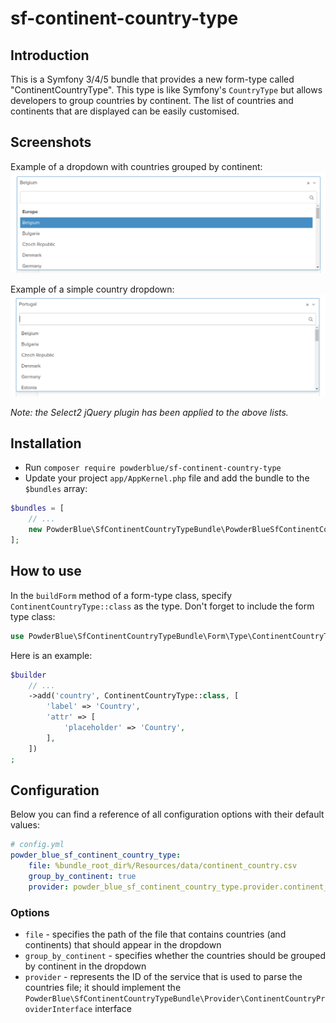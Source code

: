 # sf-continent-country-type

## Introduction

This is a Symfony 3/4/5 bundle that provides a new form-type called "ContinentCountryType".  This type is like Symfony's `CountryType` but allows developers to group countries by continent.  The list of countries and continents that are displayed can be easily customised.

## Screenshots

Example of a dropdown with countries grouped by continent:
![dropdown with countries grouped by continent](Resources/doc/img/grouped.png)

Example of a simple country dropdown:
![simple country dropdown](Resources/doc/img/not-grouped.png)

*Note: the *Select2* *jQuery* plugin has been applied to the above lists.*

## Installation

* Run `composer require powderblue/sf-continent-country-type`
* Update your project `app/AppKernel.php` file and add the bundle to the `$bundles` array:
```php
$bundles = [
    // ...
    new PowderBlue\SfContinentCountryTypeBundle\PowderBlueSfContinentCountryTypeBundle(),
];
```

## How to use

In the `buildForm` method of a form-type class, specify `ContinentCountryType::class` as the type. Don't forget to include the form type class:
```php
use PowderBlue\SfContinentCountryTypeBundle\Form\Type\ContinentCountryType;
```

Here is an example:
```php
$builder
    // ...
    ->add('country', ContinentCountryType::class, [
        'label' => 'Country',
        'attr' => [
            'placeholder' => 'Country',
        ],
    ])
;
```

## Configuration

Below you can find a reference of all configuration options with their default values:
```yml
# config.yml
powder_blue_sf_continent_country_type:
    file: %bundle_root_dir%/Resources/data/continent_country.csv
    group_by_continent: true
    provider: powder_blue_sf_continent_country_type.provider.continent_country_csv_file
```

### Options

- `file` - specifies the path of the file that contains countries (and continents) that should appear in the dropdown
- `group_by_continent` - specifies whether the countries should be grouped by continent in the dropdown
- `provider` - represents the ID of the service that is used to parse the countries file; it should implement the `PowderBlue\SfContinentCountryTypeBundle\Provider\ContinentCountryProviderInterface` interface
